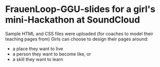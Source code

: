 # FrauenLoop-GGU-slides for a girl's mini-Hackathon at SoundCloud

Sample HTML and CSS files were uploaded (for coaches to model their teaching pages from)
Girls can choose to design their pages around:
- a place they want to live
- a person they want to become like, or 
- a skill they want to learn
